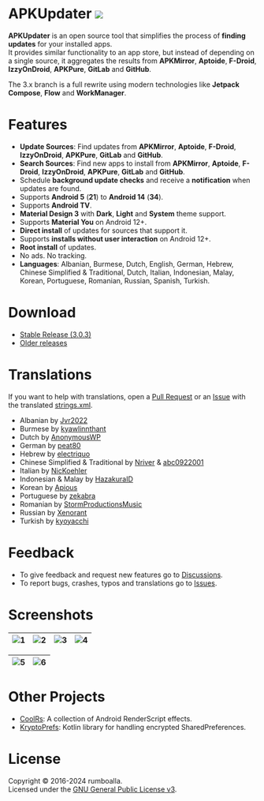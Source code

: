 # APKUpdater [![](https://github.com/rumboalla/apkupdater/workflows/Android%20Build/badge.svg)](https://github.com/rumboalla/apkupdater/actions?query=workflow%3A%22Android+Build%22)
**APKUpdater** is an open source tool that simplifies the process of **finding updates** for your installed apps.  
It provides similar functionality to an app store, but instead of depending on a single source, it aggregates the results from **APKMirror**, **Aptoide**, **F-Droid**, **IzzyOnDroid**, **APKPure**, **GitLab** and **GitHub**.

The 3.x branch is a full rewrite using modern technologies like **Jetpack Compose**, **Flow** and **WorkManager**.

# Features
* **Update Sources**: Find updates from **APKMirror**, **Aptoide**, **F-Droid**, **IzzyOnDroid**, **APKPure**, **GitLab** and **GitHub**.
* **Search Sources**: Find new apps to install from **APKMirror**, **Aptoide**, **F-Droid**, **IzzyOnDroid**, **APKPure**, **GitLab** and **GitHub**.
* Schedule **background update checks** and receive a **notification** when updates are found.
* Supports **Android 5** (**21**) to **Android 14** (**34**).
* Supports **Android TV**.
* **Material Design 3** with **Dark**, **Light** and **System** theme support.
* Supports **Material You** on Android 12+.
* **Direct install** of updates for sources that support it.
* Supports **installs without user interaction** on Android 12+.
* **Root install** of updates.
* No ads. No tracking.
* **Languages**: Albanian, Burmese, Dutch, English, German, Hebrew, Chinese Simplified & Traditional, Dutch, Italian, Indonesian, Malay, Korean, Portuguese, Romanian, Russian, Spanish, Turkish.

# Download
* [Stable Release (3.0.3)](https://github.com/rumboalla/apkupdater/releases/latest/download/com.apkupdater-release.apk)
* [Older releases](https://github.com/rumboalla/apkupdater/releases)

# Translations
If you want to help with translations, open a [Pull Request](https://github.com/rumboalla/apkupdater/pulls) or an [Issue](https://github.com/rumboalla/apkupdater/issues) with the translated [strings.xml](https://github.com/rumboalla/apkupdater/blob/3.x/app/src/main/res/values/strings.xml).

* Albanian by [Jvr2022](https://github.com/Jvr2022)
* Burmese by [kyawlinnthant](https://github.com/kyawlinnthant)
* Dutch by [AnonymousWP](https://github.com/AnonymousWP)
* German by [peat80](https://github.com/peat80)
* Hebrew by [electriquo](https://github.com/electriquo)
* Chinese Simplified & Traditional by [Nriver](https://github.com/Nriver) & [abc0922001](https://github.com/abc0922001)
* Italian by [NicKoehler](https://github.com/NicKoehler)
* Indonesian & Malay by [HazakuraID](https://github.com/HazakuraID)
* Korean by [Apious](https://github.com/Apious)
* Portuguese by [zekabra](https://github.com/zekabra)
* Romanian by [StormProductionsMusic](https://github.com/StormProductionsMusic)
* Russian by [Xenorant](https://github.com/Xenorant)
* Turkish by [kyoyacchi](https://github.com/kyoyacchi)

# Feedback
- To give feedback and request new features go to [Discussions](https://github.com/rumboalla/apkupdater/discussions).
- To report bugs, crashes, typos and translations go to [Issues](https://github.com/rumboalla/apkupdater/issues).

# Screenshots

| ![1](https://github.com/rumboalla/apkupdater/assets/21153554/b5b4943b-e12a-43e2-a056-26d6f06f9bc4) | ![2](https://github.com/rumboalla/apkupdater/assets/21153554/c4679c1b-09d4-429d-9160-77d4d33b0a0f) | ![3](https://github.com/rumboalla/apkupdater/assets/21153554/7b89c5a6-672c-44e4-836e-e01f51f33591) | ![4](https://github.com/rumboalla/apkupdater/assets/21153554/7ec15783-e719-4feb-9e07-a14c0f1defcc) |
|----------------------------------------------------------------------------------------------------|----------------------------------------------------------------------------------------------------|----------------------------------------------------------------------------------------------------|----------------------------------------------------------------------------------------------------|

| ![5](https://github.com/rumboalla/apkupdater/assets/21153554/bbf1132a-b0b6-4890-aed7-8fe95c0da11b) | ![6](https://github.com/rumboalla/apkupdater/assets/21153554/32236bfb-b53e-4999-8363-e957fa8f77a9) |
|----------------------------------------------------------------------------------------------------|----------------------------------------------------------------------------------------------------|

# Other Projects
* [CoolRs](https://github.com/rumboalla/coolrs): A collection of Android RenderScript effects. 
* [KryptoPrefs](https://github.com/rumboalla/KryptoPrefs): Kotlin library for handling encrypted SharedPreferences.

# License
Copyright &copy; 2016-2024 rumboalla.  
Licensed under the [GNU General Public License v3](https://www.gnu.org/licenses/gpl-3.0.en.html).
